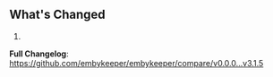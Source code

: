 ## What's Changed

1.

**Full Changelog**: https://github.com/embykeeper/embykeeper/compare/v0.0.0...v3.1.5
